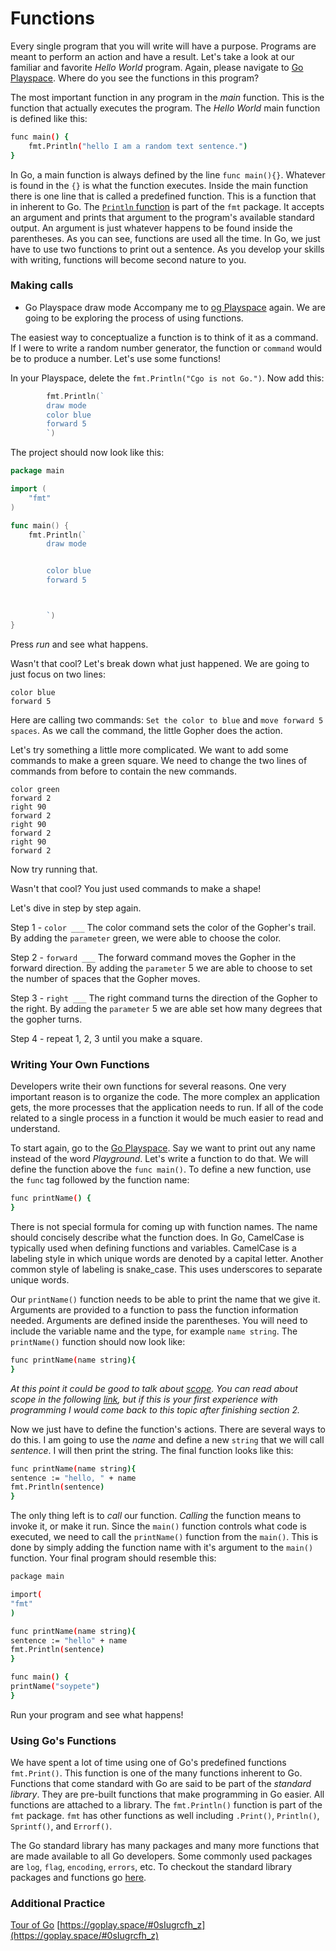 # Functions 
Every single program that you will write will have a purpose. Programs are meant to perform an action and have a result. Let's take a look at our familiar and favorite _Hello World_ program. Again, please navigate to [Go Playspace](https://goplay.space/). Where do you see the functions in this program? 

The most important function in any program in the *main* function. This is the function that actually executes the program. The _Hello World_ main function is defined like this:

```bash 
func main() {
	fmt.Println("hello I am a random text sentence.")
}
``` 

In Go, a main function is always defined by the line `func main(){}`. Whatever is found in the `{}` is what the function executes. Inside the main function there is one line that is called a predefined function. This is a function that in inherent to Go. The [`Println` function](https://godoc.org/fmt#Println) is part of the `fmt` package. It accepts an argument and prints that argument to the program's available standard output. An argument is just whatever happens to be found inside the parentheses. As you can see, functions are used all the time. In Go, we just have to use two functions to print out a sentence. As you develop your skills with writing, functions will become second nature to you. 

### Making calls
- Go Playspace draw mode
Accompany me to [og Playspace](https://goplay.space/) again. We are going to be exploring the process of using functions. 

The easiest way to conceptualize a function is to think of it as a command. If I were to write a random number generator, the function or `command` would be to produce a number. Let's use some functions! 

In your Playspace, delete the `fmt.Println("Cgo is not Go.")`. Now add this:

```go
		fmt.Println(`
		draw mode
		color blue
		forward 5
		`)
```

The project should now look like this:

```go
package main

import (
	"fmt"
)

func main() {
	fmt.Println(`
		draw mode


		color blue
		forward 5



		`)
}
``` 
Press _run_ and see what happens. 
 <!-- /* add video here*/ -->

Wasn't that cool? Let's break down what just happened. We are going to just focus on two lines:

``` 
color blue
forward 5
```

Here are calling two commands: `Set the color to blue` and `move forward 5 spaces`. As we call the command, the little Gopher does the action. 

Let's try something a little more complicated. We want to add some commands to make a green square. We need to change the two lines of commands from before to contain the new commands.
```
color green
forward 2
right 90
forward 2
right 90
forward 2
right 90
forward 2

```

Now try running that. 

Wasn't that cool? You just used commands to make a shape!

Let's dive in step by step again. 

Step 1 - `color ___` The color command sets the color of the Gopher's trail. By adding the `parameter` green, we were able to choose the color. 

Step 2 - `forward ___` The forward command moves the Gopher in the forward direction. By adding the `parameter` 5 we are able to choose to set the number of spaces that the Gopher moves. 

Step 3 - `right ___` The right command turns the direction of the Gopher to the right. By adding the `parameter` 5 we are able set how many degrees that the gopher turns. 

Step 4 - repeat  1, 2, 3 until you make a square.




### Writing Your Own Functions 
Developers write their own functions for several reasons. One very important reason is to organize the code. The more complex an application gets, the more processes that the application needs to run. If all of the code related to a single process in a function it would be much easier to read and understand. 

To start again, go to the [Go Playspace](https://goplay.space/). Say we want to print out any name instead of the word _Playground_. Let's write a function to do that. We will define the function above the `func main()`. To define a new function, use the `func` tag followed by the function name:

```bash
func printName() {
}
```

There is not special formula for coming up with function names. The name should concisely describe what the function does. In Go, CamelCase is typically used when defining functions and variables. CamelCase is a labeling style in which unique words are denoted by a capital letter. Another common style of labeling is snake_case. This uses underscores to separate unique words. 

Our `printName()` function needs to be able to print the name that we give it. Arguments are provided to a function to pass the function information needed. Arguments are defined inside the parentheses. You will need to include the variable name and the type, for example `name string`. The `printName()` function should now look like: 

```bash
func printName(name string){
}
```

_At this point it could be good to talk about [scope](https://www.golang-book.com/books/intro/4). You can read about scope in the following [link](https://dave.cheney.net/2016/12/15/declaration-scopes-in-go), but if this is your first experience with programming I would come back to this topic after finishing section 2._

Now we just have to define the function's actions. There are several ways to do this. I am going to use the _name_ and define a new `string` that we will call _sentence_. I will then print the string. The final function looks like this:

```bash
func printName(name string){
sentence := "hello, " + name
fmt.Println(sentence)
}
```

The only thing left is to _call_ our function. _Calling_ the function means to invoke it, or make it run. Since the `main()` function controls what code is executed, we need to call the `printName()` function from the `main()`. This is done by simply adding the function name with it's argument to the `main()` function. Your final program should resemble this:

```bash 
package main

import(
"fmt"
)

func printName(name string){
sentence := "hello" + name
fmt.Println(sentence)
}

func main() {
printName("soypete")
}
```

Run your program and see what happens!
 <!-- /* add video here*/ -->

### Using Go's Functions

We have spent a lot of time using one of Go's predefined functions `fmt.Print()`. This function is one of the many functions inherent to Go. Functions that come standard with Go are said to be part of the _standard library_. They are pre-built functions that make programming in Go easier. All functions are attached to a library. The `fmt.Println()` function is part of the `fmt` package. `fmt` has other functions as well including `.Print()`, `Println()`, `Sprintf()`, and `Errorf()`. 

The Go standard library has many packages and many more functions that are made available to all Go developers. Some commonly used packages are `log`, `flag`, `encoding`, `errors`, etc. To checkout the standard library packages and functions go [here](https://godoc.org/-/go).

### Additional Practice

[Tour of Go](https://tour.golang.org/basics/1)
[https://goplay.space/#0sIugrcfh_z](https://goplay.space/#0sIugrcfh_z)
